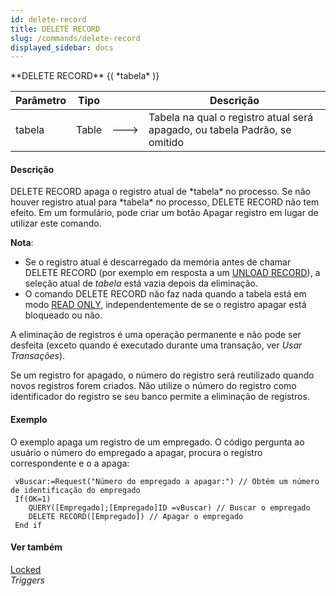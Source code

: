 ```yaml
---
id: delete-record
title: DELETE RECORD
slug: /commands/delete-record
displayed_sidebar: docs
---
```


<!--REF #_command_.DELETE RECORD.Syntax-->**DELETE RECORD** {( *tabela* )}<!-- END REF-->
<!--REF #_command_.DELETE RECORD.Params-->
| Parâmetro | Tipo |  | Descrição |
| --- | --- | --- | --- |
| tabela | Table | &#x1F852; | Tabela na qual o registro atual será apagado, ou tabela Padrão, se omitido |

<!-- END REF-->

#### Descrição 

<!--REF #_command_.DELETE RECORD.Summary-->DELETE RECORD apaga o registro atual de *tabela* no processo.<!-- END REF--> Se não houver registro atual para *tabela* no processo, DELETE RECORD não tem efeito. Em um formulário, pode criar um botão Apagar registro em lugar de utilizar este comando.

**Nota**:

* Se o registro atual é descarregado da memória antes de chamar DELETE RECORD (por exemplo em resposta a um [UNLOAD RECORD](unload-record.md)), a seleção atual de *tabela* está vazia depois da eliminação.
* O comando DELETE RECORD não faz nada quando a tabela está em modo [READ ONLY](read-only.md), independentemente de se o registro apagar está bloqueado ou não.

A eliminação de registros é uma operação permanente e não pode ser desfeita (exceto quando é executado durante uma transação, ver *Usar Transações*).  
  
Se um registro for apagado, o número do registro será reutilizado quando novos registros forem criados. Não utilize o número do registro como identificador do registro se seu banco permite a eliminação de registros.

#### Exemplo 

O exemplo apaga um registro de um empregado. O código pergunta ao usuário o número do empregado a apagar, procura o registro correspondente e o a apaga:

```4d
 vBuscar:=Request("Número do empregado a apagar:") // Obtém um número de identificação do empregado
 If(OK=1)
    QUERY([Empregado];[Empregado]ID =vBuscar) // Buscar o empregado
    DELETE RECORD([Empregado]) // Apagar o empregado
 End if
```

#### Ver também 

[Locked](locked.md)  
*Triggers*  